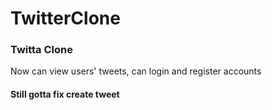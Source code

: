 # TwitterClone

### Twitta Clone
Now can view users' tweets, can login and register accounts
#### Still gotta fix create tweet

